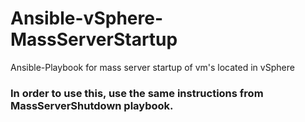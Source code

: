 # Ansible-vSphere-MassServerStartup
Ansible-Playbook for mass server startup of vm's located in vSphere

### In order to use this, use the same instructions from MassServerShutdown playbook.
